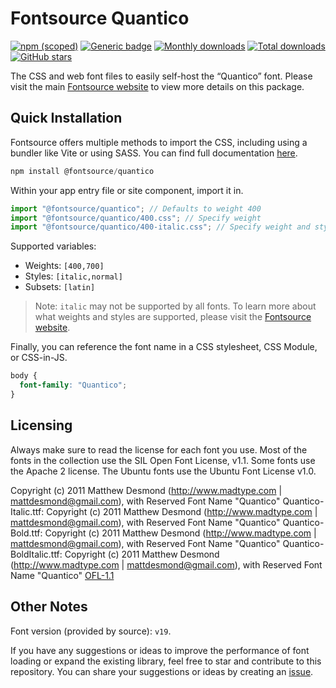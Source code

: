 # Fontsource Quantico

[![npm (scoped)](https://img.shields.io/npm/v/@fontsource/quantico?color=brightgreen)](https://www.npmjs.com/package/@fontsource/quantico) [![Generic badge](https://img.shields.io/badge/fontsource-passing-brightgreen)](https://github.com/fontsource/fontsource) [![Monthly downloads](https://badgen.net/npm/dm/@fontsource/quantico)](https://github.com/fontsource/fontsource) [![Total downloads](https://badgen.net/npm/dt/@fontsource/quantico)](https://github.com/fontsource/fontsource) [![GitHub stars](https://img.shields.io/github/stars/fontsource/fontsource.svg?style=social&label=Star)](https://github.com/fontsource/fontsource/stargazers)

The CSS and web font files to easily self-host the “Quantico” font. Please visit the main [Fontsource website](https://fontsource.org/fonts/quantico) to view more details on this package.

## Quick Installation

Fontsource offers multiple methods to import the CSS, including using a bundler like Vite or using SASS. You can find full documentation [here](https://fontsource.org/docs/getting-started/introduction).

```javascript
npm install @fontsource/quantico
```

Within your app entry file or site component, import it in.

```javascript
import "@fontsource/quantico"; // Defaults to weight 400
import "@fontsource/quantico/400.css"; // Specify weight
import "@fontsource/quantico/400-italic.css"; // Specify weight and style
```

Supported variables:
- Weights: `[400,700]`
- Styles: `[italic,normal]`
- Subsets: `[latin]`

> Note: `italic` may not be supported by all fonts. To learn more about what weights and styles are supported, please visit the [Fontsource website](https://fontsource.org/fonts/quantico).

Finally, you can reference the font name in a CSS stylesheet, CSS Module, or CSS-in-JS.

```css
body {
  font-family: "Quantico";
}
```

## Licensing
Always make sure to read the license for each font you use. Most of the fonts in the collection use the SIL Open Font License, v1.1. Some fonts use the Apache 2 license. The Ubuntu fonts use the Ubuntu Font License v1.0.

Copyright (c) 2011 Matthew Desmond (http://www.madtype.com | mattdesmond@gmail.com), with Reserved Font Name "Quantico" Quantico-Italic.ttf: Copyright (c) 2011 Matthew Desmond (http://www.madtype.com | mattdesmond@gmail.com), with Reserved Font Name "Quantico" Quantico-Bold.ttf: Copyright (c) 2011 Matthew Desmond (http://www.madtype.com | mattdesmond@gmail.com), with Reserved Font Name "Quantico" Quantico-BoldItalic.ttf: Copyright (c) 2011 Matthew Desmond (http://www.madtype.com | mattdesmond@gmail.com), with Reserved Font Name "Quantico"
[OFL-1.1](https://openfontlicense.org)

## Other Notes
Font version (provided by source): `v19`.

If you have any suggestions or ideas to improve the performance of font loading or expand the existing library, feel free to star and contribute to this repository. You can share your suggestions or ideas by creating an [issue](https://github.com/fontsource/fontsource/issues).